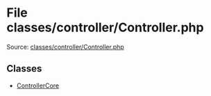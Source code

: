 File classes/controller/Controller.php
=========

Source: [classes/controller/Controller.php](https://github.com/PrestaShop/PrestaShop/blob/1.6.0.9/classes/controller/Controller.php)


Classes
-------

* [ControllerCore](class.ControllerCore.md)

